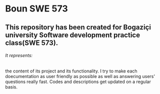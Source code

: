 # Boun SWE 573
## This repository has been created for Bogaziçi university Software development practice class(SWE 573).
###### It represents: 
the content of its project and its functionality. 
I try to make each doecumentation as user friendly as possible as well as answering users' questions really fast.
Codes and descriptions get updated on a regular basis.


